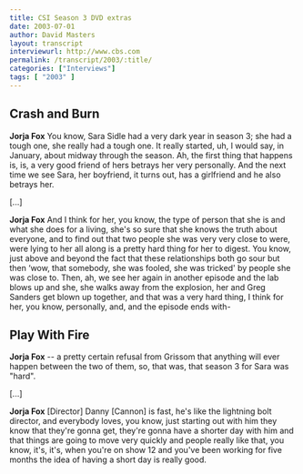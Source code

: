 ```yaml
---
title: CSI Season 3 DVD extras
date: 2003-07-01
author: David Masters
layout: transcript
interviewurl: http://www.cbs.com
permalink: /transcript/2003/:title/
categories: ["Interviews"]
tags: [ "2003" ]
---
```


## Crash and Burn

**Jorja Fox** You know, Sara Sidle had a very dark year in season 3; she had a tough one, she really had a tough one. It really started, uh, I would say, in January, about midway through the season. Ah, the first thing that happens is, is, a very good friend of hers betrays her very personally. And the next time we see Sara, her boyfriend, it turns out, has a girlfriend and he also betrays her.

[...]

**Jorja Fox** And I think for her, you know, the type of person that she is and what she does for a living, she's so sure that she knows the truth about everyone, and to find out that two people she was very very close to were, were lying to her all along is a pretty hard thing for her to digest. You know, just above and beyond the fact that these relationships both go sour but then &#8216;wow, that somebody, she was fooled, she was tricked' by people she was close to. Then, ah, we see her again in another episode and the lab blows up and she, she walks away from the explosion, her and Greg Sanders get blown up together, and that was a very hard thing, I think for her, you know, personally, and, and the episode ends with-

## Play With Fire

**Jorja Fox** -- a pretty certain refusal from Grissom that anything will ever happen between the two of them, so, that was, that season 3 for Sara was "hard".

[...]

**Jorja Fox** [Director] Danny [Cannon] is fast, he's like the lightning bolt director, and everybody loves, you know, just starting out with him they know that they're gonna get, they're gonna have a shorter day with him and that things are going to move very quickly and people really like that, you know, it's, it's, when you're on show 12 and you've been working for five months the idea of having a short day is really good.
